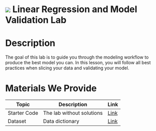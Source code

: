 # ![](https://ga-dash.s3.amazonaws.com/production/assets/logo-9f88ae6c9c3871690e33280fcf557f33.png) Linear Regression and Model Validation Lab

# Description
The goal of this lab is to guide you through the modeling workflow to produce the best model you can. In this lesson, you will follow all best practices when slicing your data and validating your model.

# Materials We Provide

| Topic | Description | Link |
| --- | --- | --- |
| Starter Code | The lab without solutions | [Link](./starter-code.ipynb)
| Dataset | Data dictionary | [Link](https://ride.citibikenyc.com/system-data)
